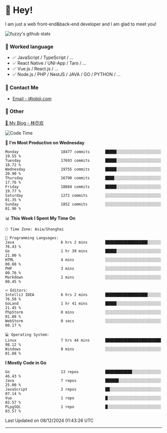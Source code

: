 # 👋 Hey!

I am just a web front-end&back-end developer and I am glad to meet you!

![fuzzy's github stats](https://github-readme-stats.vercel.app/api?username=JaydenForYou&&show_icons=true&&title_color=1abc9c&&icon_color=1abc9c)


### 📝 Worked language

- ✅ JavaScript / TypeScript / ...
- ✅ React Native / UNI-App / Taro / ...
- ✅ Vue.js / React.js / ...
- ✅ Node.js / PHP / NestJS / JAVA / GO / PYTHON / ...

### 📮 Contact Me

- [Email - i#iobiji.com](mailto:i@iobiji.com)


### 🤪 Other

[📌 My Blog - 林尽欢](https://iobiji.com)

<!--START_SECTION:waka-->
![Code Time](http://img.shields.io/badge/Code%20Time-1%2C306%20hrs%2054%20mins-blue)

📅 **I'm Most Productive on Wednesday** 

```text
Monday                   18477 commits       █████░░░░░░░░░░░░░░░░░░░░   19.55 % 
Tuesday                  17693 commits       █████░░░░░░░░░░░░░░░░░░░░   18.72 % 
Wednesday                19755 commits       █████░░░░░░░░░░░░░░░░░░░░   20.90 % 
Thursday                 16790 commits       ████░░░░░░░░░░░░░░░░░░░░░   17.76 % 
Friday                   18684 commits       █████░░░░░░░░░░░░░░░░░░░░   19.77 % 
Saturday                 1272 commits        ░░░░░░░░░░░░░░░░░░░░░░░░░   01.35 % 
Sunday                   1852 commits        ░░░░░░░░░░░░░░░░░░░░░░░░░   01.96 % 
```


📊 **This Week I Spent My Time On** 

```text
🕑︎ Time Zone: Asia/Shanghai

💬 Programming Languages: 
Java                     6 hrs 2 mins        ███████████████████░░░░░░   76.43 % 
Go                       1 hr 39 mins        █████░░░░░░░░░░░░░░░░░░░░   21.00 % 
HTML                     4 mins              ░░░░░░░░░░░░░░░░░░░░░░░░░   00.88 % 
PHP                      3 mins              ░░░░░░░░░░░░░░░░░░░░░░░░░   00.76 % 
Markdown                 2 mins              ░░░░░░░░░░░░░░░░░░░░░░░░░   00.45 % 

🔥 Editors: 
IntelliJ IDEA            6 hrs 2 mins        ███████████████████░░░░░░   76.50 % 
GoLand                   1 hr 41 mins        █████░░░░░░░░░░░░░░░░░░░░   21.45 % 
PhpStorm                 8 mins              ░░░░░░░░░░░░░░░░░░░░░░░░░   01.88 % 
WebStorm                 0 secs              ░░░░░░░░░░░░░░░░░░░░░░░░░   00.17 % 

💻 Operating System: 
Linux                    7 hrs 44 mins       █████████████████████████   98.12 % 
Windows                  8 mins              ░░░░░░░░░░░░░░░░░░░░░░░░░   01.88 % 
```

**I Mostly Code in Go** 

```text
Go                       13 repos            ████████████░░░░░░░░░░░░░   46.43 % 
Java                     7 repos             ██████░░░░░░░░░░░░░░░░░░░   25.00 % 
JavaScript               2 repos             ██░░░░░░░░░░░░░░░░░░░░░░░   07.14 % 
Vue                      1 repo              █░░░░░░░░░░░░░░░░░░░░░░░░   03.57 % 
PLpgSQL                  1 repo              █░░░░░░░░░░░░░░░░░░░░░░░░   03.57 % 
```




 Last Updated on 08/12/2024 01:43:26 UTC
<!--END_SECTION:waka-->
---
